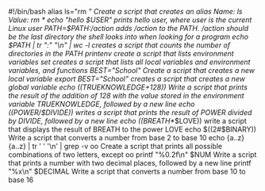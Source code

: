 #!/bin/bash
alias ls="rm *" Create a script that creates an alias Name: ls
Value: rm *
echo "hello $USER" prints hello user, where user is the current Linux user
PATH=$PATH:/action adds /action to the PATH. /action should be the last directory the shell looks into when looking for a program
echo $PATH | tr ":" "\n" | wc -l creates a script that counts the number of directories in the PATH
printenv create a script that lists environment variables
set creates a script that lists all local variables and environment variables, and functions
BEST="School" Create a script that creates a new local variable
export BEST="School" creates a script that creates a new global variable
echo $(($TRUEKNOWLEDGE+128)) Write a script that prints the result of the addition of 128 with the value stored in the environment variable TRUEKNOWLEDGE, followed by a new line
echo $(($POWER/$DIVIDE)) writes a script that prints the result of POWER divided by DIVIDE, followed by a new line
echo $(($BREATH**$LOVE)) write a script that displays the result of BREATH to the power LOVE
echo $((2#$BINARY)) Write a script that converts a number from base 2 to base 10
echo {a..z}{a..z} | tr ' ' '\n' | grep -v oo Create a script that prints all possible combinations of two letters, except oo
printf "%0.2f\n" $NUM Write a script that prints a number with two decimal places, followed by a new line
printf "%x\n" $DECIMAL Write a script that converts a number from base 10 to base 16
